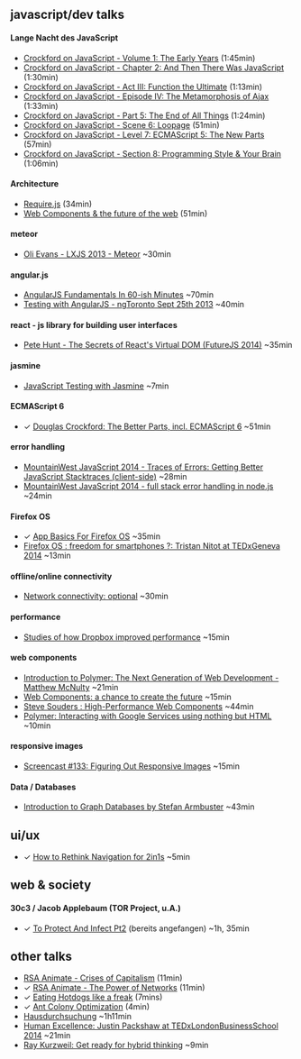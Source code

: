 javascript/dev talks
----------------------

#### Lange Nacht des JavaScript
- [Crockford on JavaScript - Volume 1: The Early Years](https://www.youtube.com/watch?v=JxAXlJEmNMg) (1:45min)
- [Crockford on JavaScript - Chapter 2: And Then There Was JavaScript](https://www.youtube.com/watch?v=RO1Wnu-xKoY) (1:30min)
- [Crockford on JavaScript - Act III: Function the Ultimate](https://www.youtube.com/watch?v=ya4UHuXNygM) (1:13min)
- [Crockford on JavaScript - Episode IV: The Metamorphosis of Ajax](https://www.youtube.com/watch?v=Fv9qT9joc0M) (1:33min)
- [Crockford on JavaScript - Part 5: The End of All Things](https://www.youtube.com/watch?v=47Ceot8yqeI) (1:24min)
- [Crockford on JavaScript - Scene 6: Loopage](https://www.youtube.com/watch?v=QgwSUtYSUqA) (51min)
- [Crockford on JavaScript - Level 7: ECMAScript 5: The New Parts](https://www.youtube.com/watch?v=UTEqr0IlFKY) (57min)
- [Crockford on JavaScript - Section 8: Programming Style & Your Brain](https://www.youtube.com/watch?v=taaEzHI9xyY) (1:06min)

#### Architecture
- [Require.js](https://www.youtube.com/watch?v=vWGuaZOTR4U) (34min)
- [Web Components & the future of the web](https://www.youtube.com/watch?v=Byux3Jfw5e8) (51min)

#### meteor  
- [Oli Evans - LXJS 2013 - Meteor](https://www.youtube.com/watch?v=jFiLPpTKK-I&feature=youtu.be) ~30min  

#### angular.js  
- [AngularJS Fundamentals In 60-ish Minutes](https://www.youtube.com/watch?v=i9MHigUZKEM&feature=youtu.be) ~70min 
- [Testing with AngularJS - ngToronto Sept 25th 2013](https://www.youtube.com/watch?v=AKwqfHm-3ZQ&feature=youtu.be) ~40min 

#### react - js library for building user interfaces  
- [Pete Hunt - The Secrets of React's Virtual DOM (FutureJS 2014)](https://www.youtube.com/watch?v=-DX3vJiqxm4) ~35min 

#### jasmine  
- [JavaScript Testing with Jasmine](http://vimeo.com/71326996) ~7min 

#### ECMAScript 6  
- &#10003; [Douglas Crockford: The Better Parts, incl. ECMAScript 6](http://www.ustream.tv/recorded/46640057) ~51min  

#### error handling  
- [MountainWest JavaScript 2014 - Traces of Errors: Getting Better JavaScript Stacktraces (client-side)](https://www.youtube.com/watch?v=4Tys-VuBPgo) ~28min 
- [MountainWest JavaScript 2014 - full stack error handling in node.js](https://www.youtube.com/watch?v=p-2fzgfk9AA) ~24min

#### Firefox OS
- &#10003; [App Basics For Firefox OS](https://www.youtube.com/watch?v=NRRVQSLea34) ~35min
- [Firefox OS : freedom for smartphones ?: Tristan Nitot at TEDxGeneva 2014](https://www.youtube.com/watch?v=JeXP5Ks75LI&feature=youtu.be) ~13min

#### offline/online connectivity
- [Network connectivity: optional](http://vimeo.com/94347623) ~30min 

#### performance
- [Studies of how Dropbox improved performance](http://www.youtube.com/watch?v=3VvPiJ2TzXs&feature=youtu.be&desktop_uri=%2Fwatch%3Fv%3D3VvPiJ2TzXs%26feature%3Dyoutu.be&app=desktop) ~15min 

#### web components
- [Introduction to Polymer: The Next Generation of Web Development - Matthew McNulty](https://www.youtube.com/watch?v=8-Zq2KUN6jM) ~21min 
- [Web Components: a chance to create the future](https://www.youtube.com/watch?v=JUzjr1bIRUg) ~15min 
- [Steve Souders : High-Performance Web Components](https://www.youtube.com/watch?v=RaUNkqDIHr4&feature=youtu.be) ~44min 
- [Polymer: Interacting with Google Services using nothing but HTML](https://www.youtube.com/watch?v=eORqFaf_QzM) ~10min 

#### responsive images
- [Screencast #133: Figuring Out Responsive Images](http://vimeo.com/95506624) ~15min 

#### Data / Databases
- [Introduction to Graph Databases by Stefan Armbuster](https://www.youtube.com/watch?v=rpDt_915jU0) ~43min

ui/ux
---------------------- 

- &#10003; [How to Rethink Navigation for 2in1s](https://software.intel.com/en-us/videos/how-to-rethink-navigation-for-2in1s) ~5min  

web & society
---------------------- 

#### 30c3 / Jacob Applebaum (TOR Project, u.A.)
-  &#10003; [To Protect And Infect Pt2](http://media.ccc.de/browse/congress/2013/30C3_-_5713_-_en_-_saal_2_-_201312301130_-_to_protect_and_infect_part_2_-_jacob.html) (bereits angefangen) ~1h, 35min

other talks
---------------------- 
* [RSA Animate - Crises of Capitalism](https://www.youtube.com/watch?v=qOP2V_np2c0) (11min)
* &#10003; [RSA Animate - The Power of Networks](https://www.youtube.com/watch?v=nJmGrNdJ5Gw) (11min)
* &#10003; [Eating Hotdogs like a freak](https://www.youtube.com/watch?v=6Tq00PyPHP4&list=PLE50FC91A844EEC33) (7mins)
* &#10003; [Ant Colony Optimization](https://www.youtube.com/watch?v=SMc6UR5blS0) (4min)
* [Hausdurchsuchung](https://www.youtube.com/watch?v=6QN5pashwKk) ~1h11min
* [Human Excellence: Justin Packshaw at TEDxLondonBusinessSchool 2014](https://www.youtube.com/watch?v=VZuEHJUg9Yo&list=PLsRNoUx8w3rOHqEz_K3Sg3xwWOZgK1Cwt) ~21min
* [Ray Kurzweil: Get ready for hybrid thinking](https://www.youtube.com/watch?v=PVXQUItNEDQ) ~9min
